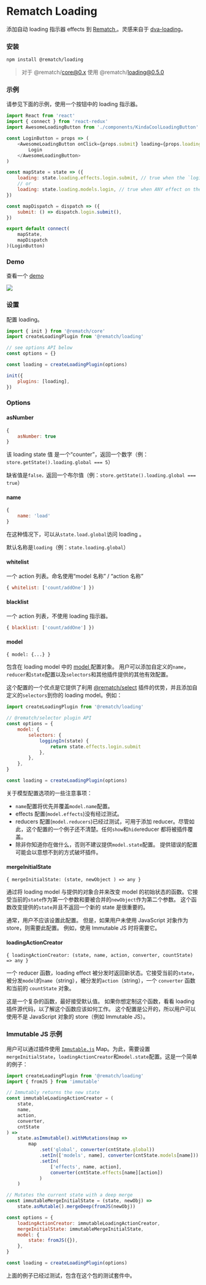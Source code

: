 # Rematch Loading

添加自动 loading 指示器 effects 到 [Rematch ](https://github.com/rematch/rematch)。灵感来自于 [dva-loading](https://github.com/dvajs/dva-loading)。

### 安装

```bash
npm install @rematch/loading
```

> 对于 @rematch/core@0.x 使用 @rematch/loading@0.5.0

### 示例

请参见下面的示例，使用一个按钮中的 loading 指示器。

```javascript
import React from 'react'
import { connect } from 'react-redux'
import AwesomeLoadingButton from './components/KindaCoolLoadingButton'

const LoginButton = props => (
	<AwesomeLoadingButton onClick={props.submit} loading={props.loading}>
		Login
	</AwesomeLoadingButton>
)

const mapState = state => ({
	loading: state.loading.effects.login.submit, // true when the `login/submit` effect is running
	// or
	loading: state.loading.models.login, // true when ANY effect on the `login` model is running
})

const mapDispatch = dispatch => ({
	submit: () => dispatch.login.submit(),
})

export default connect(
	mapState,
	mapDispatch
)(LoginButton)
```

### Demo

查看一个 [demo](https://github.com/rematch/rematch/tree/master/plugins/loading/examples/react-loading-example)

![](../../../media/icon.svg)

### 设置

配置 loading。

```javascript
import { init } from '@rematch/core'
import createLoadingPlugin from '@rematch/loading'

// see options API below
const options = {}

const loading = createLoadingPlugin(options)

init({
	plugins: [loading],
})
```

### Options

#### asNumber

```javascript
{
	asNumber: true
}
```

该 loading state 值 是一个“counter”，返回一个数字（例：`store.getState().loading.global === 5`）

缺省值是`false，`返回一个布尔值（例：`store.getState().loading.global === true`）

#### name

```javascript
{
	name: 'load'
}
```

在这种情况下，可以从`state.load.global`访问 loading 。

默认名称是`loading`（例：`state.loading.global`）

#### whitelist

一个 action 列表。命名使用“model 名称” / “action 名称”

```javascript
{ whitelist: ['count/addOne'] })
```

#### blacklist

一个 action 列表，不使用 loading 指示器。

```javascript
{ blacklist: ['count/addOne'] })
```

#### model

`{ model: {...} }`

包含在 loading model 中的 [model ](https://github.com/rematch/rematch/blob/master/docs/api.md#model)配置对象。 用户可以添加自定义的`name`，`reducer`和`state`配置以及`selectors`和其他插件提供的其他有效配置。

这个配置的一个优点是它提供了利用 [@rematch/select](https://github.com/rematch/rematch/blob/master/plugins/select/README.md) 插件的优势，并且添加自定义的`selectors`到你的 loading model。例如：

```javascript
import createLoadingPlugin from '@rematch/loading'

// @rematch/selector plugin API
const options = {
	model: {
		selectors: {
			loggingIn(state) {
				return state.effects.login.submit
			},
		},
	},
}

const loading = createLoadingPlugin(options)
```

关于模型配置选项的一些注意事项：

- `name`配置将优先并覆盖`model.name`配置。
- effects 配置\(`model.effects`\)没有经过测试。
- reducers 配置\(`model.reducers`\)已经过测试，可用于添加 reducer。尽管如此，这个配置的一个例子还不清楚。任何`show`和`hide`reducer 都将被插件覆盖。
- 除非你知道你在做什么，否则不建议提供`model.state`配置。 提供错误的配置可能会以意想不到的方式破坏插件。

#### mergeInitialState

`{ mergeInitialState: (state, newObject ) => any }`

通过将 loading model 与提供的对象合并来改变 model 的初始状态的函数。它接受当前的`state`作为第一个参数和要被合并的`newObject`作为第二个参数。 这个函数改变提供的`state`并且不返回一个新的 state 是很重要的。

通常，用户不应该设置此配置。 但是，如果用户未使用 JavaScript 对象作为 store，则需要此配置。 例如，使用 Immutable JS 时将需要它。

#### loadingActionCreator

`{ loadingActionCreator: (state, name, action, converter, countState) => any }`

一个 reducer 函数，loading effect 被分发时返回新状态。它接受当前的`state`，被分发`model`的`name`（string），被分发的`action`（string），一个 `converter` 函数和当前的 `countState` 对象。

这是一个复杂的函数，最好接受默认值。 如果你想定制这个函数，看看 loading 插件源代码，以了解这个函数应该如何工作。 这个配置是公开的，所以用户可以使用不是 JavaScript 对象的 store（例如 Immutable JS）。

### Immutable JS 示例

用户可以通过插件使用 [`Immutable.js`](https://facebook.github.io/immutable-js/) Map。为此，需要设置 `mergeInitialState`，`loadingActionCreator`和`model.state`配置。这是一个简单的例子：

```javascript
import createLoadingPlugin from '@rematch/loading'
import { fromJS } from 'immutable'

// Immutably returns the new state
const immutableLoadingActionCreator = (
	state,
	name,
	action,
	converter,
	cntState
) =>
	state.asImmutable().withMutations(map =>
		map
			.set('global', converter(cntState.global))
			.setIn(['models', name], converter(cntState.models[name]))
			.setIn(
				['effects', name, action],
				converter(cntState.effects[name][action])
			)
	)

// Mutates the current state with a deep merge
const immutableMergeInitialState = (state, newObj) =>
	state.asMutable().mergeDeep(fromJS(newObj))

const options = {
	loadingActionCreator: immutableLoadingActionCreator,
	mergeInitialState: immutableMergeInitialState,
	model: {
		state: fromJS({}),
	},
}

const loading = createLoadingPlugin(options)
```

上面的例子已经过测试，包含在这个包的测试套件中。

